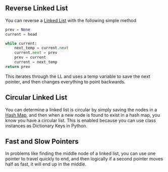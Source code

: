 
## Reverse Linked List

You can reverse a [Linked List](Linked%20Lists.md) with the following simple method

```python
prev = None
current = head

while current:
	next_temp = current.next
	current.next = prev
	prev = current
	current = next_temp
return prev
```


This iterates through the LL and uses a temp variable to save the next pointer, and then changes everything to point backwards.

## Circular Linked List

You can determine a linked list is circular by simply saving the nodes in a [Hash Map](Hash%20Maps.md), and then when  a new node is found to exist in a hash map, you know you have a circular list. This is enabled because you can use class instances as Dictionary Keys in Python.

## Fast and Slow Pointers

In problems like finding the middle node of a linked list, you can use one pointer to travel quickly to end, and then logically if a second pointer moves half as fast, it will end up in the middle.